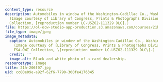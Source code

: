 ```yaml
---
content_type: resource
description: Automobiles in window of the Washington-Cadillac Co., Washington, D.C.
  (Image courtesy of Library of Congress, Prints & Photographs Division , FSA-OWI
  Collection, [reproduction number LC-USZ62-111329 DLC].)
file: https://ol-ocw-studio-app-production.s3.amazonaws.com/courses/21h-206-american-consumer-culture-fall-2007/cc80e09ea92f62f67790300fe4176345_21h-206f07.jpg
file_type: image/jpeg
image_metadata:
  caption: Automobiles in window of the Washington-Cadillac Co., Washington, D.C.
    (Image courtesy of [Library of Congress, Prints & Photographs Division](http://memory.loc.gov/ammem/index.html),
    FSA-OWI Collection, \[reproduction number LC-USZ62-111329 DLC\].)
  credit: ''
  image-alt: Black and white photo of a card dealership.
resourcetype: Image
title: 21h-206f07.jpg
uid: cc80e09e-a92f-62f6-7790-300fe4176345
---
```

